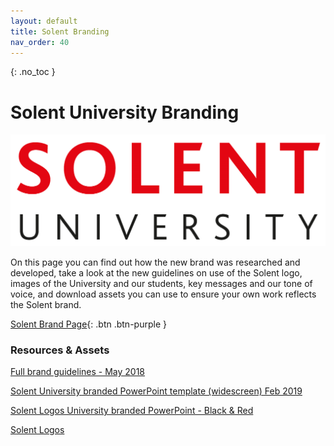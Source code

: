 ```yaml
---
layout: default
title: Solent Branding
nav_order: 40
---
```

{: .no_toc }

# Solent University Branding

![SU_logo_red](images/SU_branding/SU_logos/SU_logo_red.png)


On this page you can find out how the new brand was researched and developed, take a look at the new guidelines on use of the Solent logo, images of the University and our students, key messages and our tone of voice, and download assets you can use to ensure your own work reflects the Solent brand.

[Solent Brand Page](https://staff.solent.ac.uk/our-organisation/solent-brand){: .btn .btn-purple } 

### Resources & Assets

[Full brand guidelines - May 2018](https://staff.solent.ac.uk/official-documents/external-relations/brand-guidelines-solent-university.pdf)

[Solent University branded PowerPoint template (widescreen) Feb 2019](https://staff.solent.ac.uk/official-documents/external-relations/solent-powerpoint-template-widescreen.pptx)

[Solent Logos University branded PowerPoint - Black & Red](images/SU_branding/SU_logos/SU_logos.zip)

[Solent Logos](images/SU_branding/SU_slide_templates/slide_deck_from_template_v2.pptx)